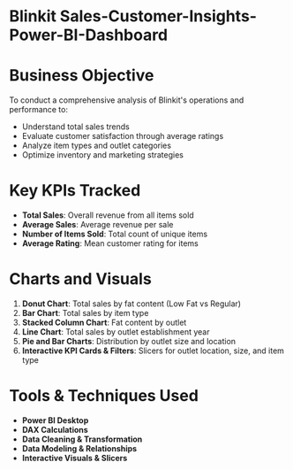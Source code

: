 # Blinkit Sales-Customer-Insights-Power-BI-Dashboard

# Business Objective

To conduct a comprehensive analysis of Blinkit's operations and performance to:
- Understand total sales trends
- Evaluate customer satisfaction through average ratings
- Analyze item types and outlet categories
- Optimize inventory and marketing strategies

# Key KPIs Tracked

- **Total Sales**: Overall revenue from all items sold  
- **Average Sales**: Average revenue per sale  
- **Number of Items Sold**: Total count of unique items  
- **Average Rating**: Mean customer rating for items

# Charts and Visuals

1. **Donut Chart**: Total sales by fat content (Low Fat vs Regular)
2. **Bar Chart**: Total sales by item type
3. **Stacked Column Chart**: Fat content by outlet
4. **Line Chart**: Total sales by outlet establishment year
5. **Pie and Bar Charts**: Distribution by outlet size and location
6. **Interactive KPI Cards & Filters**: Slicers for outlet location, size, and item type

# Tools & Techniques Used

- **Power BI Desktop**
- **DAX Calculations**
- **Data Cleaning & Transformation**
- **Data Modeling & Relationships**
- **Interactive Visuals & Slicers**
